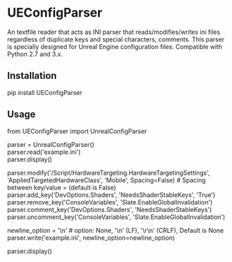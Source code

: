 # UEConfigParser

An textfile reader that acts as INI parser that reads/modifies/writes ini files regardless of duplicate keys and special characters, comments.
This parser is specially designed for Unreal Engine configuration files.
Compatible with Python 2.7 and 3.x.

## Installation

pip install UEConfigParser

## Usage

from UEConfigParser import UnrealConfigParser

parser = UnrealConfigParser()  
parser.read('example.ini')  
parser.display()  

parser.modify('/Script/HardwareTargeting.HardwareTargetingSettings', 'AppliedTargetedHardwareClass', 'Mobile', Spacing=False)  # Spacing between key/value = (default is False)
parser.add_key('DevOptions.Shaders', 'NeedsShaderStableKeys', 'True')  
parser.remove_key('ConsoleVariables', 'Slate.EnableGlobalInvalidation')  
parser.comment_key('DevOptions.Shaders', 'NeedsShaderStableKeys')  
parser.uncomment_key('ConsoleVariables', 'Slate.EnableGlobalInvalidation')  

newline_option = '\n'  # option: None, '\n' (LF), '\r\n' (CRLF),  Default is None
parser.write('example.ini', newline_option=newline_option)  

parser.display()  
